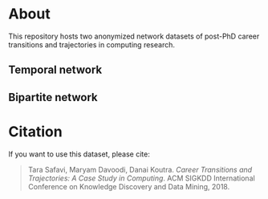 # About

This repository hosts two anonymized network datasets of post-PhD career transitions and trajectories in computing research. 

## Temporal network

## Bipartite network

# Citation

If you want to use this dataset, please cite:

> Tara Safavi, Maryam Davoodi, Danai Koutra. _Career Transitions and Trajectories: A Case Study in Computing_. ACM SIGKDD International Conference on Knowledge Discovery and Data Mining, 2018.


